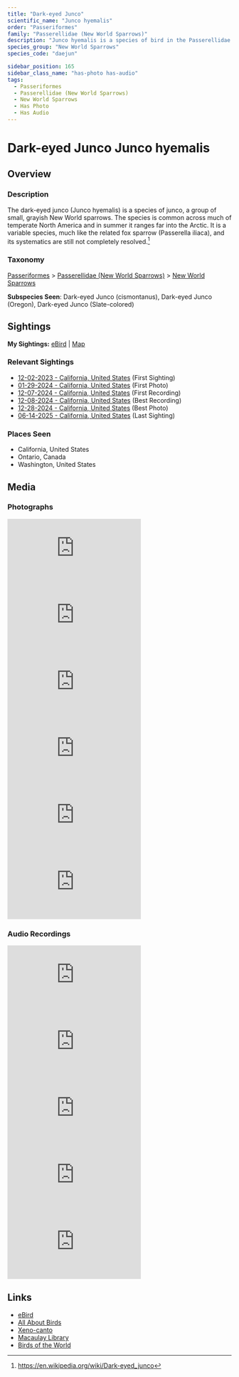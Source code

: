 ```yaml
---
title: "Dark-eyed Junco"
scientific_name: "Junco hyemalis"
order: "Passeriformes"
family: "Passerellidae (New World Sparrows)"
description: "Junco hyemalis is a species of bird in the Passerellidae (New World Sparrows) family. It has been observed 40 times. It has been photographed. It has been recorded."
species_group: "New World Sparrows"
species_code: "daejun"

sidebar_position: 165
sidebar_class_name: "has-photo has-audio"
tags: 
  - Passeriformes
  - Passerellidae (New World Sparrows)
  - New World Sparrows
  - Has Photo
  - Has Audio
---
```


# Dark-eyed Junco <span className='sci_name'>Junco hyemalis</span>

## Overview

### Description
The dark-eyed junco (Junco hyemalis) is a species of junco, a group of small, grayish New World sparrows. The species is common across much of temperate North America and in summer it ranges far into the Arctic. It is a variable species, much like the related fox sparrow (Passerella iliaca), and its systematics are still not completely resolved.[^1]

[^1]: https://en.wikipedia.org/wiki/Dark-eyed_junco

### Taxonomy
[Passeriformes](/tags/passeriformes) > [Passerellidae (New World Sparrows)](/tags/passerellidae-new-world-sparrows) > [New World Sparrows](/tags/new-world-sparrows)

**Subspecies Seen**: Dark-eyed Junco (cismontanus), Dark-eyed Junco (Oregon), Dark-eyed Junco (Slate-colored)


## Sightings

**My Sightings:** [eBird](https://ebird.org/lifelist?r=world&time=life&spp=daejun) | [Map](/map?species_code=daejun)

### Relevant Sightings

* [12-02-2023 - California, United States](https://ebird.org/checklist/S155611564) (First Sighting)
* [01-29-2024 - California, United States](https://ebird.org/checklist/S160285558) (First Photo)
* [12-07-2024 - California, United States](https://ebird.org/checklist/S204701057) (First Recording)
* [12-08-2024 - California, United States](https://ebird.org/checklist/S204849205) (Best Recording)
* [12-28-2024 - California, United States](https://ebird.org/checklist/S206912314) (Best Photo)
* [06-14-2025 - California, United States](https://ebird.org/checklist/S250753679) (Last Sighting)

### Places Seen

* California, United States
* Ontario, Canada
* Washington, United States



## Media
### Photographs
<iframe className="photo_iframe horizontal" src="https://macaulaylibrary.org/asset/628169423/embed" frameBorder="0" allowFullScreen></iframe>
<iframe className="photo_iframe horizontal" src="https://macaulaylibrary.org/asset/628169392/embed" frameBorder="0" allowFullScreen></iframe>
<iframe className="photo_iframe horizontal" src="https://macaulaylibrary.org/asset/628169424/embed" frameBorder="0" allowFullScreen></iframe>
<iframe className="photo_iframe horizontal" src="https://macaulaylibrary.org/asset/628169432/embed" frameBorder="0" allowFullScreen></iframe>
<iframe className="photo_iframe horizontal" src="https://macaulaylibrary.org/asset/628169477/embed" frameBorder="0" allowFullScreen></iframe>
<iframe className="photo_iframe horizontal" src="https://macaulaylibrary.org/asset/614232433/embed" frameBorder="0" allowFullScreen></iframe>

### Audio Recordings
<iframe className="audio_iframe" src="https://macaulaylibrary.org/asset/627219221/embed" frameBorder="0" allowFullScreen></iframe>
<iframe className="audio_iframe" src="https://macaulaylibrary.org/asset/627219360/embed" frameBorder="0" allowFullScreen></iframe>
<iframe className="audio_iframe" src="https://macaulaylibrary.org/asset/627219397/embed" frameBorder="0" allowFullScreen></iframe>
<iframe className="audio_iframe" src="https://macaulaylibrary.org/asset/627628678/embed" frameBorder="0" allowFullScreen></iframe>
<iframe className="audio_iframe" src="https://macaulaylibrary.org/asset/627628679/embed" frameBorder="0" allowFullScreen></iframe>

## Links
* [eBird](https://ebird.org/species/daejun) 
* [All About Birds](https://www.allaboutbirds.org/guide/daejun) 
* [Xeno-canto](https://www.xeno-canto.org/species/junco-hyemalis) 
* [Macaulay Library](https://search.macaulaylibrary.org/catalog?taxonCode=daejun&sort=rating_rank_desc)
* [Birds of the World](https://birdsoftheworld.org/bow/species/daejun)
